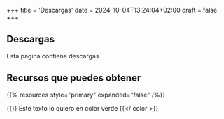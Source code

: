 +++
title = 'Descargas'
date = 2024-10-04T13:24:04+02:00
draft = false
+++

## Descargas

Esta pagina contiene descargas

## Recursos que puedes obtener
{{% resources style="primary" expanded="false" /%}}

{{<color color="green" >}} Este texto lo quiero en color verde {{</ color >}}


